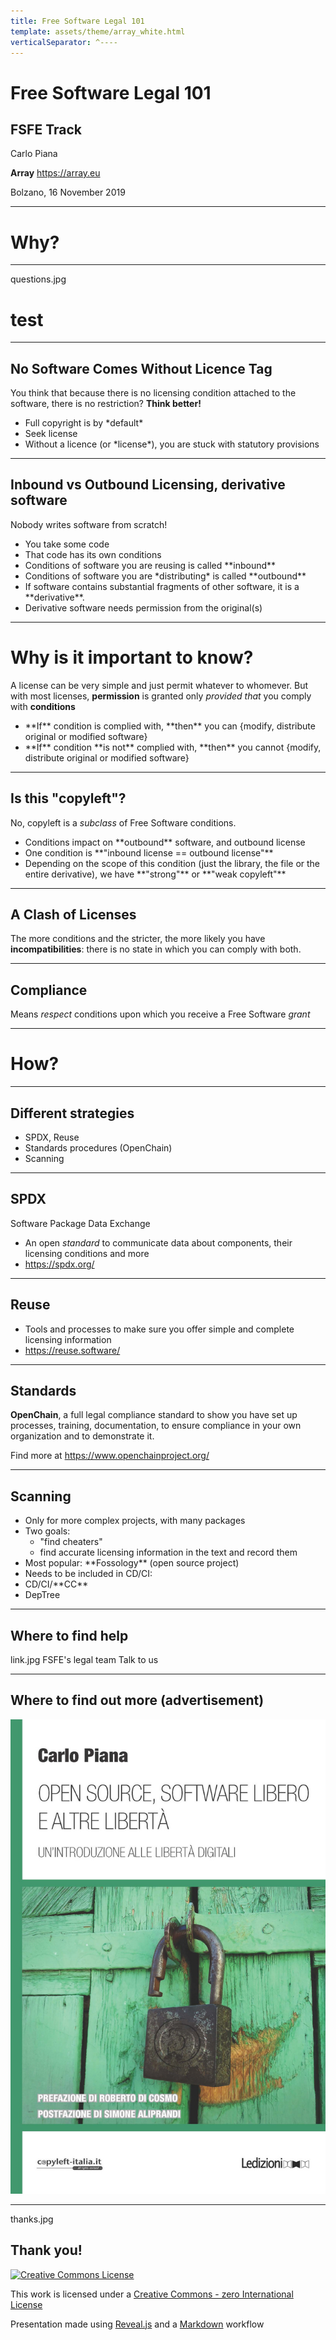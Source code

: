 ```yaml
---
title: Free Software Legal 101
template: assets/theme/array_white.html
verticalSeparator: ^----
---
```



# Free Software Legal 101

## FSFE Track

Carlo Piana

**Array**
  https://array.eu

Bolzano, 16 November 2019

---
# Why?

---
<!-- bkg --> questions.jpg

# test

---

## No Software Comes Without Licence Tag

You think that because there is no licensing condition attached to the software, there is no restriction? **Think better!**

- <!--frag--> Full copyright is by *default*
- <!--frag--> Seek license                 
- <!--frag--> Without a licence (or *license*), you are stuck with statutory provisions

---
## Inbound vs Outbound Licensing, derivative software

Nobody writes software from scratch!

- <!--frag--> You take some code
- <!--frag--> That code has its own conditions
- <!--frag--> Conditions of software you are reusing is called **inbound**
- <!--frag--> Conditions of software you are *distributing* is called **outbound**
- <!--frag--> If software contains substantial fragments of other software, it is a **derivative**.
- <!--frag--> Derivative software needs permission from the original(s)

---

# Why is it important to know?

A license can be very simple and just permit whatever to whomever. But with most licenses, **permission** is granted only *provided that* you comply with **conditions**


- <!--frag--> **If** condition is complied with, **then** you can {modify, distribute original or modified software}
- <!--frag-->  **If** condition **is not** complied with, **then** you cannot {modify, distribute original or modified software}


----

## Is this "copyleft"?

No, copyleft is a *subclass* of  Free Software conditions.

- <!--frag--> Conditions impact on **outbound** software, and outbound license
- <!--frag--> One condition is **"inbound license == outbound license"**
- <!--frag--> Depending on the scope of this condition (just the library, the file or the entire derivative), we have **"strong"** or **"weak copyleft"**

---

## A Clash of Licenses

The more conditions and the stricter, the more likely you have **incompatibilities**: there is no state in which you can comply with both.

---

## Compliance

Means *respect* conditions upon which you receive a Free Software *grant*

---

# How?

---

## Different strategies


- <!--frag--> SPDX, Reuse
- <!--frag--> Standards procedures (OpenChain)
- <!--frag--> Scanning


----

## SPDX

Software Package Data Exchange

* An open *standard* to communicate data about components, their licensing conditions and more
* <https://spdx.org/>

----

## Reuse

* Tools and processes to make sure you offer simple and complete licensing information
* <https://reuse.software/>


----

## Standards

**OpenChain**, a full legal compliance standard to show you have set up processes, training, documentation, to ensure compliance in your own organization and to demonstrate it.

Find more at <https://www.openchainproject.org/>

----

## Scanning


- <!--frag--> Only for more complex projects, with many packages
- <!--frag--> Two goals:
  - <!--frag--> "find cheaters"
  - <!--frag--> find accurate licensing information in the text and record them
- <!--frag--> Most popular: **Fossology** (open source project)
- <!--frag--> Needs to be included in CD/CI:
- <!--frag--> CD/CI/**CC** <!--frag-->
- <!--frag--> DepTree


---

## Where to find help
<!-- bkg -->link.jpg

<!--frag-->FSFE's legal team <https://fsfe.org/activities/ftf/activities.en.html>

<!--frag--> Talk to us



---

## Where to find out more (advertisement)

![book piana](assets/img/book_piana.jpg) <!-- .element: class="center-img" -->


---
<!-- bkg --> thanks.jpg

## Thank you!

<div class="bottom">

[![Creative Commons License](http://i.creativecommons.org/p/zero/1.0/88x31.png)<!-- .element: style="border-width:0" -->][CC0]

This work is licensed under a [Creative Commons - zero International License][CC0]

Presentation made using [Reveal.js][81aa3153] and a [Markdown][81aa3154] workflow

</div>

  [CC0]: http://creativecommons.org/publicdomain/zero/1.0/
  [81aa3153]: https://revealjs.com/ "Reveal"
  [81aa3154]: https://daringfireball.net/projects/markdown/syntax
